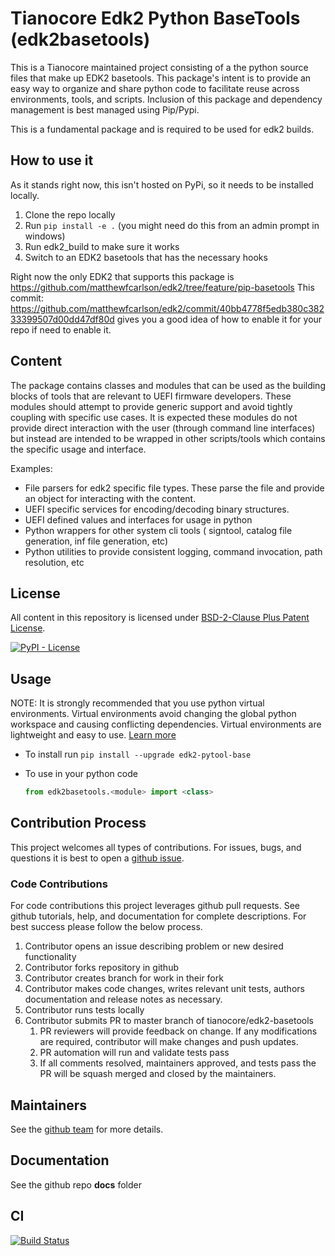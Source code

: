 # Tianocore Edk2 Python BaseTools (edk2basetools)

This is a Tianocore maintained project consisting of a the python source files that make up EDK2 basetools. This package's intent is to provide an easy way to organize and share python code to facilitate reuse across environments, tools, and scripts.  Inclusion of this package and dependency management is best managed using Pip/Pypi.

This is a fundamental package and is required to be used for edk2 builds.

## How to use it

As it stands right now, this isn't hosted on PyPi, so it needs to be installed locally.

1. Clone the repo locally
2. Run `pip install -e .` (you might need do this from an admin prompt in windows)
4. Run edk2_build to make sure it works
3. Switch to an EDK2 basetools that has the necessary hooks

Right now the only EDK2 that supports this package is https://github.com/matthewfcarlson/edk2/tree/feature/pip-basetools
This commit: https://github.com/matthewfcarlson/edk2/commit/40bb4778f5edb380c38233399507d00dd47df80d gives you a good idea of how to enable it for your repo if need to enable it.

## Content

The package contains classes and modules that can be used as the building blocks of tools that are relevant to UEFI firmware developers.  These modules should attempt to provide generic support and avoid tightly coupling with specific use cases.  It is expected these modules do not provide direct interaction with the user (through command line interfaces) but instead are intended to be wrapped in other scripts/tools which contains the specific usage and interface.

Examples:

* File parsers for edk2 specific file types.  These parse the file and provide an object for interacting with the content.
* UEFI specific services for encoding/decoding binary structures.
* UEFI defined values and interfaces for usage in python
* Python wrappers for other system cli tools ( signtool, catalog file generation, inf file generation, etc)
* Python utilities to provide consistent logging, command invocation, path resolution, etc

## License

All content in this repository is licensed under [BSD-2-Clause Plus Patent License](license.txt).

[![PyPI - License](https://img.shields.io/pypi/l/edk2_pytool_base.svg)](https://pypi.org/project/edk2-pytool-library/)

## Usage

NOTE: It is strongly recommended that you use python virtual environments.  Virtual environments avoid changing the global python workspace and causing conflicting dependencies.  Virtual environments are lightweight and easy to use.  [Learn more](https://docs.python.org/3/library/venv.html)

* To install run `pip install --upgrade edk2-pytool-base`
* To use in your python code

    ```python
    from edk2basetools.<module> import <class>
    ```

## Contribution Process

This project welcomes all types of contributions.
For issues, bugs, and questions it is best to open a [github issue](https://github.com/tianocore/edk2-basetools/issues).

### Code Contributions

For code contributions this project leverages github pull requests.  See github tutorials, help, and documentation for complete descriptions.
For best success please follow the below process.

1. Contributor opens an issue describing problem or new desired functionality
2. Contributor forks repository in github
3. Contributor creates branch for work in their fork
4. Contributor makes code changes, writes relevant unit tests, authors documentation and release notes as necessary.
5. Contributor runs tests locally
6. Contributor submits PR to master branch of tianocore/edk2-basetools
    1. PR reviewers will provide feedback on change.  If any modifications are required, contributor will make changes and push updates.
    2. PR automation will run and validate tests pass
    3. If all comments resolved, maintainers approved, and tests pass the PR will be squash merged and closed by the maintainers.

## Maintainers

See the [github team](https://github.com/orgs/tianocore/teams/edk-ii-tool-maintainers) for more details.

## Documentation

See the github repo __docs__ folder

## CI
[![Build Status](https://dev.azure.com/bobcfeng/edk2-bob/_apis/build/status/BobCF.edk2-basetools?branchName=master)](https://dev.azure.com/bobcfeng/edk2-bob/_build/latest?definitionId=6&branchName=master)
